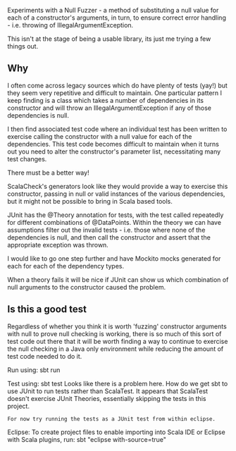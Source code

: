 Experiments with a Null Fuzzer - a method of substituting a null value for each of a constructor's 
arguments, in turn, to ensure correct error handling - i.e. throwing of IllegalArgumentException.

This isn't at the stage of being a usable library, its just me trying a few things out.

Why
---
I often come across legacy sources which do have plenty of tests (yay!) but they seem very repetitive and difficult to maintain.
One particular pattern I keep finding is a class which takes a number of dependencies in its constructor and will throw an
IllegalArgumentException if any of those dependencies is null.

I then find associated test code where an individual test has been written to exercise calling the constructor with a null value
for each of the dependencies. This test code becomes difficult to maintain when it turns out you need to alter the constructor's 
parameter list, necessitating many test changes. 

There must be a better way!

ScalaCheck's generators look like they would provide a way to exercise this constructor, passing in null or valid instances of the 
various dependencies, but it might not be possible to bring in Scala based tools.

JUnit has the @Theory annotation for tests, with the test called repeatedly for different combinations of @DataPoints. Within
the theory we can have assumptions filter out the invalid tests - i.e. those where none
of the dependencies is null, and then call the constructor and assert that the appropriate exception was thrown.

I would like to go one step further and have Mockito mocks generated for each for each of the dependency types.

When a theory fails it will be nice if JUnit can show us which combination of null arguments to the constructor caused the problem.

Is this a good test
-------------------
Regardless of whether you think it is worth 'fuzzing' constructor arguments with null to prove null checking is working, there is
so much of this sort of test code out there that it will be worth finding a way to continue to exercise the null checking in a
Java only environment while reducing the amount of test code needed to do it. 


Run using:
	sbt run
	
Test using:
	sbt test
	Looks like there is a problem here. How do we get sbt to use JUnit to run tests rather than ScalaTest. It appears that ScalaTest doesn't
	exercise JUnit Theories, essentially skipping the tests in this project.
	
	For now try running the tests as a JUnit test from within eclipse.

Eclipse:
To create project files to enable importing into Scala IDE or Eclipse with Scala plugins, run:
	sbt "eclipse with-source=true"
